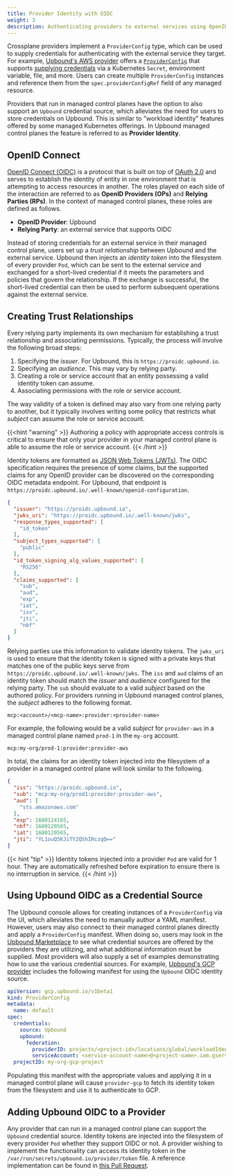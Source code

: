 ```yaml
---
title: Provider Identity with OIDC
weight: 3
description: Authenticating providers to external services using OpenID Connect.
---
```


Crossplane providers implement a `ProviderConfig` type, which can be used to
supply credentials for authenticating with the external service they target. For
example, [Upbound's AWS
provider](https://marketplace.upbound.io/providers/upbound/provider-aws/latest)
offers a
[`ProviderConfig`](https://marketplace.upbound.io/providers/upbound/provider-aws/v0.31.0/resources/aws.upbound.io/ProviderConfig/v1beta1)
that supports [supplying
credentials](https://marketplace.upbound.io/providers/upbound/provider-aws/v0.31.0/resources/aws.upbound.io/ProviderConfig/v1beta1#doc:spec-credentials-source)
via a Kubernetes `Secret`, environment variable, file, and more. Users can
create multiple `ProviderConfig` instances and reference them from the
`spec.providerConfigRef` field of any managed resource.

Providers that run in managed control planes have the option to also support an
`Upbound` credential source, which alleviates the need for users to store
credentials on Upbound. This is similar to "workload identity" features offered
by some managed Kubernetes offerings. In Upbound managed control planes the
feature is referred to as **Provider Identity**.

## OpenID Connect

[OpenID Connect (OIDC)](https://openid.net/connect/) is a protocol that is built
on top of [OAuth 2.0](https://oauth.net/2/) and serves to establish the identity
of entity in one environment that is attempting to access resources in another.
The roles played on each side of the interaction are referred to as **OpenID
Providers (OPs)** and **Relying Parties (RPs)**. In the context of managed
control planes, these roles are defined as follows.

- **OpenID Provider**: Upbound
- **Relying Party**: an external service that supports OIDC

Instead of storing credentials for an external service in their managed control
plane, users set up a _trust relationship_ between Upbound and the external
service. Upbound then injects an _identity token_ into the filesystem of every
provider `Pod`, which can be sent to the external service and exchanged for a
short-lived credential if it meets the parameters and policies that govern the
relationship. If the exchange is successful, the short-lived credential can then
be used to perform subsequent operations against the external service.

## Creating Trust Relationships

Every relying party implements its own mechanism for establishing a trust
relationship and associating permissions. Typically, the process will involve
the following broad steps:

1. Specifying the _issuer_. For Upbound, this is `https://proidc.upbound.io`.
2. Specifying an _audience_. This may vary by relying party.
3. Creating a role or service account that an entity possessing a valid identity
   token can assume.
4. Associating permissions with the role or service account.

The way validity of a token is defined may also vary from one relying party to
another, but it typically involves writing some policy that restricts what
_subject_ can assume the role or service account.

{{<hint "warning" >}} Authoring a policy with appropriate access controls
is critical to ensure that only your provider in your managed control plane is
able to assume the role or service account. {{< /hint >}}

Identity tokens are formatted as [JSON Web Tokens
(JWTs)](https://www.rfc-editor.org/rfc/rfc7519). The OIDC specification requires
the presence of some claims, but the supported claims for any OpenID provider
can be discovered on the corresponding OIDC metadata endpoint. For Upbound, that
endpoint is `https://proidc.upbound.io/.well-known/openid-configuration`.

```json
{
  "issuer": "https://proidc.upbound.io",
  "jwks_uri": "https://proidc.upbound.io/.well-known/jwks",
  "response_types_supported": [
    "id_token"
  ],
  "subject_types_supported": [
    "public"
  ],
  "id_token_signing_alg_values_supported": [
    "RS256"
  ],
  "claims_supported": [
    "sub",
    "aud",
    "exp",
    "iat",
    "iss",
    "jti",
    "nbf"
  ]
}
```

Relying parties use this information to validate identity tokens. The `jwks_uri`
is used to ensure that the identity token is signed with a private keys that
matches one of the public keys serve from
`https://proidc.upbound.io/.well-known/jwks`. The `iss` and `aud` claims of an
identity token should match the _issuer_ and _audience_ configured for the
relying party. The `sub` should evaluate to a valid _subject_ based on the
authored policy. For providers running in Upbound managed control planes, the
_subject_ adheres to the following format.

```
mcp:<account>/<mcp-name>:provider:<provider-name>
```

For example, the following would be a valid _subject_ for `provider-aws` in a
managed control plane named `prod-1` in the `my-org` account.

```
mcp:my-org/prod-1:provider:provider-aws
```

In total, the claims for an identity token injected into the filesystem of a
provider in a managed control plane will look similar to the following.

```json
{
  "iss": "https://proidc.upbound.io",
  "sub": "mcp:my-org/prod1:provider:provider-aws",
  "aud": [
    "sts.amazonaws.com"
  ],
  "exp": 1680124165,
  "nbf": 1680120565,
  "iat": 1680120565,
  "jti": "YL1ouQ5KJiTY2QShIRczqQ=="
}
```

{{< hint "tip" >}} Identity tokens injected into a provider `Pod` are valid
for 1 hour. They are automatically refreshed before expiration to ensure there
is no interruption in service. {{< /hint >}}


## Using Upbound OIDC as a Credential Source

The Upbound console allows for creating instances of a `ProviderConfig` via the
UI, which alleviates the need to manually author a YAML manifest. However, users
may also connect to their managed control planes directly and apply a
`ProviderConfig` manifest. When doing so, users may look in the [Upbound
Marketplace](https://marketplace.upbound.io/) to see what credential sources are
offered by the providers they are utilizing, and what additional information
must be supplied. Most providers will also supply a set of examples
demonstrating how to use the various credential sources. For example, [Upbound's
GCP
provider](https://marketplace.upbound.io/providers/upbound/provider-gcp/latest)
includes the following manifest for using the `Upbound` OIDC identity source.

```yaml
apiVersion: gcp.upbound.io/v1beta1
kind: ProviderConfig
metadata:
  name: default
spec:
  credentials:
    source: Upbound
    upbound:
      federation:
        providerID: projects/<project-id>/locations/global/workloadIdentityPools/<identity-pool>/providers/<identity-provider>
        serviceAccount: <service-account-name>@<project-name>.iam.gserviceaccount.com
  projectID: my-org-gcp-project
```

Populating this manifest with the appropriate values and applying it in a
managed control plane will cause `provider-gcp` to fetch its identity token from
the filesystem and use it to authenticate to GCP.

## Adding Upbound OIDC to a Provider

Any provider that can run in a managed control plane can support the `Upbound`
credential source. Identity tokens are injected into the filesystem of every
provider `Pod` whether they support OIDC or not. A provider wishing to implement
the functionality can access its identity token in the
`/var/run/secrets/upbound.io/provider/token` file. A reference implementation
can be found in [this Pull
Request](https://github.com/upbound/provider-aws/pull/278).
